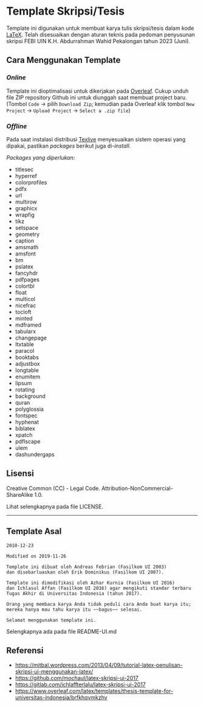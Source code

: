 # Template Skripsi/Tesis

Template ini digunakan untuk membuat karya tulis skripsi/tesis dalam kode [LaTeX](https://id.wikipedia.org/wiki/LaTeX).
Telah disesuaikan dengan aturan teknis pada pedoman penyusunan skripsi FEBI
UIN K.H. Abdurrahman Wahid Pekalongan tahun 2023 (Juni).

## Cara Menggunakan Template

### *Online*

Template ini dioptimalisasi untuk dikerjakan pada [Overleaf](https://www.overleaf.com/).
Cukup unduh file ZIP repository Github ini untuk diunggah saat membuat project baru.
(Tombol `Code` -> pilih `Download Zip`; kemudian pada Overleaf klik tombol
`New Project` -> `Upload Project` -> `Select a .zip file`)

### *Offline*

Pada saat instalasi distribusi [Texlive](https://tug.org/texlive/) menyesuaikan sistem operasi yang dipakai,
pastikan *packages* berikut juga di-*install*.

*Packages yang diperlukan:*

+ titlesec
+ hyperref
+ colorprofiles
+ pdfx
+ url
+ multirow
+ graphicx
+ wrapfig
+ tikz
+ setspace
+ geometry
+ caption
+ amsmath
+ amsfont
+ bm
+ pslatex
+ fancyhdr
+ pdfpages
+ colortbl
+ float
+ multicol
+ nicefrac
+ tocloft
+ minted
+ mdframed
+ tabularx
+ changepage
+ ltxtable
+ paracol
+ booktabs
+ adjustbox
+ longtable
+ enumitem
+ lipsum
+ rotating
+ background
+ quran
+ polyglossia
+ fontspec
+ hyphenat
+ biblatex
+ xpatch
+ pdflscape
+ ulem
+ dashundergaps

## Lisensi

Creative Common (CC) - Legal Code. Attribution-NonCommercial-ShareAlike 1.0.

Lihat selengkapnya pada file LICENSE.

---

## Template Asal
```
2010-12-23

Modified on 2019-11-26

Template ini dibuat oleh Andreas Febrian (Fasilkom UI 2003)
dan disebarluaskan oleh Erik Dominikus (Fasilkom UI 2007).

Template ini dimodifikasi oleh Azhar Kurnia (Fasilkom UI 2016)
dan Ichlasul Affan (Fasilkom UI 2016) agar mengikuti standar terbaru Tugas Akhir di Universitas Indonesia (tahun 2017).

Orang yang membaca karya Anda tidak peduli cara Anda buat karya itu;
mereka hanya mau tahu karya itu ~~bagus~~ selesai.

Selamat menggunakan template ini.
```

Selengkapnya ada pada file README-UI.md

## Referensi
- https://mitbal.wordpress.com/2013/04/09/tutorial-latex-penulisan-skripsi-ui-menggunakan-latex/
- https://github.com/mochaul/latex-skripsi-ui-2017
- https://gitlab.com/ichlaffterlalu/latex-skripsi-ui-2017
- https://www.overleaf.com/latex/templates/thesis-template-for-universitas-indonesia/brfkhqvmkzhv
